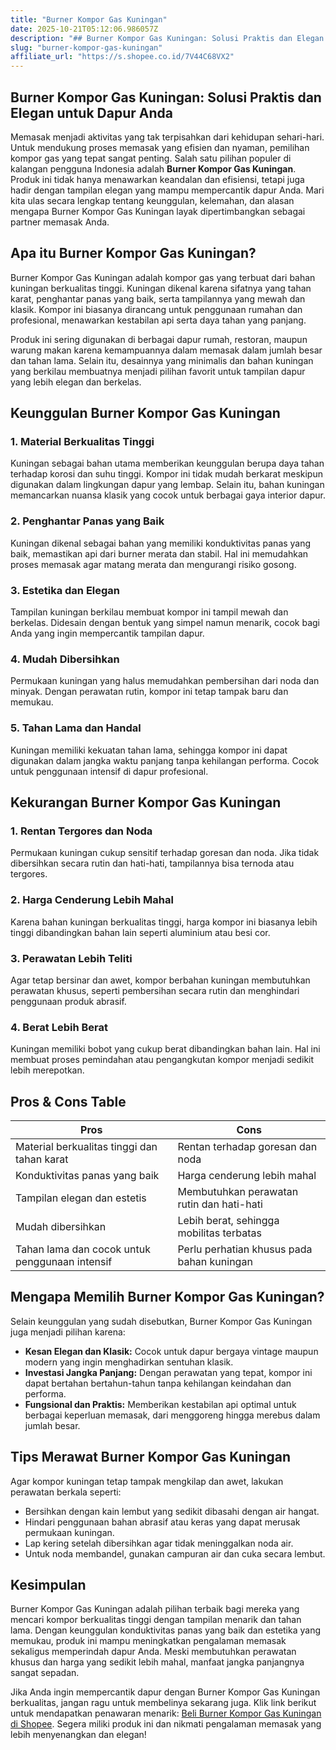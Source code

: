```yaml
---
title: "Burner Kompor Gas Kuningan"
date: 2025-10-21T05:12:06.986057Z
description: "## Burner Kompor Gas Kuningan: Solusi Praktis dan Elegan untuk Dapur Anda..."
slug: "burner-kompor-gas-kuningan"
affiliate_url: "https://s.shopee.co.id/7V44C68VX2"
---
```

## Burner Kompor Gas Kuningan: Solusi Praktis dan Elegan untuk Dapur Anda

Memasak menjadi aktivitas yang tak terpisahkan dari kehidupan sehari-hari. Untuk mendukung proses memasak yang efisien dan nyaman, pemilihan kompor gas yang tepat sangat penting. Salah satu pilihan populer di kalangan pengguna Indonesia adalah **Burner Kompor Gas Kuningan**. Produk ini tidak hanya menawarkan keandalan dan efisiensi, tetapi juga hadir dengan tampilan elegan yang mampu mempercantik dapur Anda. Mari kita ulas secara lengkap tentang keunggulan, kelemahan, dan alasan mengapa Burner Kompor Gas Kuningan layak dipertimbangkan sebagai partner memasak Anda.

## Apa itu Burner Kompor Gas Kuningan?

Burner Kompor Gas Kuningan adalah kompor gas yang terbuat dari bahan kuningan berkualitas tinggi. Kuningan dikenal karena sifatnya yang tahan karat, penghantar panas yang baik, serta tampilannya yang mewah dan klasik. Kompor ini biasanya dirancang untuk penggunaan rumahan dan profesional, menawarkan kestabilan api serta daya tahan yang panjang.

Produk ini sering digunakan di berbagai dapur rumah, restoran, maupun warung makan karena kemampuannya dalam memasak dalam jumlah besar dan tahan lama. Selain itu, desainnya yang minimalis dan bahan kuningan yang berkilau membuatnya menjadi pilihan favorit untuk tampilan dapur yang lebih elegan dan berkelas.

## Keunggulan Burner Kompor Gas Kuningan

### 1. Material Berkualitas Tinggi  
Kuningan sebagai bahan utama memberikan keunggulan berupa daya tahan terhadap korosi dan suhu tinggi. Kompor ini tidak mudah berkarat meskipun digunakan dalam lingkungan dapur yang lembap. Selain itu, bahan kuningan memancarkan nuansa klasik yang cocok untuk berbagai gaya interior dapur.

### 2. Penghantar Panas yang Baik  
Kuningan dikenal sebagai bahan yang memiliki konduktivitas panas yang baik, memastikan api dari burner merata dan stabil. Hal ini memudahkan proses memasak agar matang merata dan mengurangi risiko gosong.

### 3. Estetika dan Elegan  
Tampilan kuningan berkilau membuat kompor ini tampil mewah dan berkelas. Didesain dengan bentuk yang simpel namun menarik, cocok bagi Anda yang ingin mempercantik tampilan dapur.

### 4. Mudah Dibersihkan  
Permukaan kuningan yang halus memudahkan pembersihan dari noda dan minyak. Dengan perawatan rutin, kompor ini tetap tampak baru dan memukau.

### 5. Tahan Lama dan Handal  
Kuningan memiliki kekuatan tahan lama, sehingga kompor ini dapat digunakan dalam jangka waktu panjang tanpa kehilangan performa. Cocok untuk penggunaan intensif di dapur profesional.

## Kekurangan Burner Kompor Gas Kuningan

### 1. Rentan Tergores dan Noda  
Permukaan kuningan cukup sensitif terhadap goresan dan noda. Jika tidak dibersihkan secara rutin dan hati-hati, tampilannya bisa ternoda atau tergores.

### 2. Harga Cenderung Lebih Mahal  
Karena bahan kuningan berkualitas tinggi, harga kompor ini biasanya lebih tinggi dibandingkan bahan lain seperti aluminium atau besi cor.

### 3. Perawatan Lebih Teliti  
Agar tetap bersinar dan awet, kompor berbahan kuningan membutuhkan perawatan khusus, seperti pembersihan secara rutin dan menghindari penggunaan produk abrasif.

### 4. Berat Lebih Berat  
Kuningan memiliki bobot yang cukup berat dibandingkan bahan lain. Hal ini membuat proses pemindahan atau pengangkutan kompor menjadi sedikit lebih merepotkan.

## Pros & Cons Table

| **Pros**                                             | **Cons**                                               |
|------------------------------------------------------|--------------------------------------------------------|
| Material berkualitas tinggi dan tahan karat          | Rentan terhadap goresan dan noda                     |
| Konduktivitas panas yang baik                          | Harga cenderung lebih mahal                         |
| Tampilan elegan dan estetis                           | Membutuhkan perawatan rutin dan hati-hati          |
| Mudah dibersihkan                                    | Lebih berat, sehingga mobilitas terbatas          |
| Tahan lama dan cocok untuk penggunaan intensif       | Perlu perhatian khusus pada bahan kuningan          |

## Mengapa Memilih Burner Kompor Gas Kuningan?

Selain keunggulan yang sudah disebutkan, Burner Kompor Gas Kuningan juga menjadi pilihan karena:

- **Kesan Elegan dan Klasik:** Cocok untuk dapur bergaya vintage maupun modern yang ingin menghadirkan sentuhan klasik.
- **Investasi Jangka Panjang:** Dengan perawatan yang tepat, kompor ini dapat bertahan bertahun-tahun tanpa kehilangan keindahan dan performa.
- **Fungsional dan Praktis:** Memberikan kestabilan api optimal untuk berbagai keperluan memasak, dari menggoreng hingga merebus dalam jumlah besar.

## Tips Merawat Burner Kompor Gas Kuningan

Agar kompor kuningan tetap tampak mengkilap dan awet, lakukan perawatan berkala seperti:

- Bersihkan dengan kain lembut yang sedikit dibasahi dengan air hangat.
- Hindari penggunaan bahan abrasif atau keras yang dapat merusak permukaan kuningan.
- Lap kering setelah dibersihkan agar tidak meninggalkan noda air.
- Untuk noda membandel, gunakan campuran air dan cuka secara lembut.

## Kesimpulan

Burner Kompor Gas Kuningan adalah pilihan terbaik bagi mereka yang mencari kompor berkualitas tinggi dengan tampilan menarik dan tahan lama. Dengan keunggulan konduktivitas panas yang baik dan estetika yang memukau, produk ini mampu meningkatkan pengalaman memasak sekaligus memperindah dapur Anda. Meski membutuhkan perawatan khusus dan harga yang sedikit lebih mahal, manfaat jangka panjangnya sangat sepadan.

Jika Anda ingin mempercantik dapur dengan Burner Kompor Gas Kuningan berkualitas, jangan ragu untuk membelinya sekarang juga. Klik link berikut untuk mendapatkan penawaran menarik: [Beli Burner Kompor Gas Kuningan di Shopee](https://s.shopee.co.id/7V44C68VX2). Segera miliki produk ini dan nikmati pengalaman memasak yang lebih menyenangkan dan elegan!